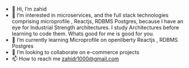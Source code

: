 - 👋 Hi, I’m zahid
- 👀 I’m interested in microservices, and the full stack technologies comprising microprofile , Reactjs, RDBMS Postgres,
      because  I have an eye for Industrial Strength architectures. 
      I study Architectures before learning to code them. Whats good for me is good for you. 
- 🌱 I’m currently learning  Microprofile on openliberty Reactjs , RDBMS Postgres
- 💞️ I’m looking to collaborate on  e-commerce projects
- 📫 How to reach me zahidr1000@gmail.com

<!---
zahidr/zahidr is a ✨ special ✨ repository because its `README.md` (this file) appears on your GitHub profile.
You can click the Preview link to take a look at your changes.
--->
